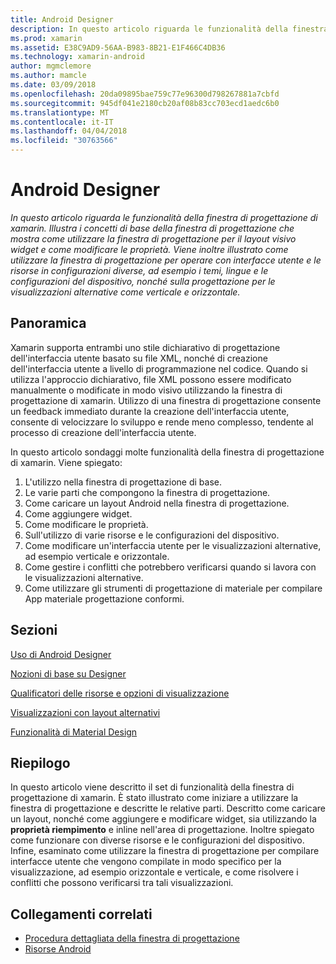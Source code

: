 ```yaml
---
title: Android Designer
description: In questo articolo riguarda le funzionalità della finestra di progettazione di xamarin. Illustra i concetti di base della finestra di progettazione che mostra come utilizzare la finestra di progettazione per il layout visivo widget e come modificare le proprietà. Viene inoltre illustrato come utilizzare la finestra di progettazione per operare con interfacce utente e le risorse in configurazioni diverse, ad esempio i temi, lingue e le configurazioni del dispositivo, nonché sulla progettazione per le visualizzazioni alternative come verticale e orizzontale.
ms.prod: xamarin
ms.assetid: E38C9AD9-56AA-B983-8B21-E1F466C4DB36
ms.technology: xamarin-android
author: mgmclemore
ms.author: mamcle
ms.date: 03/09/2018
ms.openlocfilehash: 20da09895bae759c77e96300d798267881a7cbfd
ms.sourcegitcommit: 945df041e2180cb20af08b83cc703ecd1aedc6b0
ms.translationtype: MT
ms.contentlocale: it-IT
ms.lasthandoff: 04/04/2018
ms.locfileid: "30763566"
---
```

# <a name="android-designer"></a>Android Designer

_In questo articolo riguarda le funzionalità della finestra di progettazione di xamarin. Illustra i concetti di base della finestra di progettazione che mostra come utilizzare la finestra di progettazione per il layout visivo widget e come modificare le proprietà. Viene inoltre illustrato come utilizzare la finestra di progettazione per operare con interfacce utente e le risorse in configurazioni diverse, ad esempio i temi, lingue e le configurazioni del dispositivo, nonché sulla progettazione per le visualizzazioni alternative come verticale e orizzontale._


## <a name="overview"></a>Panoramica

Xamarin supporta entrambi uno stile dichiarativo di progettazione dell'interfaccia utente basato su file XML, nonché di creazione dell'interfaccia utente a livello di programmazione nel codice.
Quando si utilizza l'approccio dichiarativo, file XML possono essere modificato manualmente o modificate in modo visivo utilizzando la finestra di progettazione di xamarin. Utilizzo di una finestra di progettazione consente un feedback immediato durante la creazione dell'interfaccia utente, consente di velocizzare lo sviluppo e rende meno complesso, tendente al processo di creazione dell'interfaccia utente.

In questo articolo sondaggi molte funzionalità della finestra di progettazione di xamarin. Viene spiegato:

1.  L'utilizzo nella finestra di progettazione di base.
2.  Le varie parti che compongono la finestra di progettazione.
3.  Come caricare un layout Android nella finestra di progettazione.
4.  Come aggiungere widget.
5.  Come modificare le proprietà.
6.  Sull'utilizzo di varie risorse e le configurazioni del dispositivo.
7.  Come modificare un'interfaccia utente per le visualizzazioni alternative, ad esempio verticale e orizzontale. 
8.  Come gestire i conflitti che potrebbero verificarsi quando si lavora con le visualizzazioni alternative. 
9.  Come utilizzare gli strumenti di progettazione di materiale per compilare App materiale progettazione conformi.



## <a name="sections"></a>Sezioni

 [Uso di Android Designer](~/android/user-interface/android-designer/designer-walkthrough.md)

 [Nozioni di base su Designer](~/android/user-interface/android-designer/designer-basics.md)

 [Qualificatori delle risorse e opzioni di visualizzazione](~/android/user-interface/android-designer/resource-qualifiers.md)

 [Visualizzazioni con layout alternativi](~/android/user-interface/android-designer/alternative-layout-views.md)

 [Funzionalità di Material Design](~/android/user-interface/android-designer/material-design-features.md)



## <a name="summary"></a>Riepilogo

In questo articolo viene descritto il set di funzionalità della finestra di progettazione di xamarin. È stato illustrato come iniziare a utilizzare la finestra di progettazione e descritte le relative parti. Descritto come caricare un layout, nonché come aggiungere e modificare widget, sia utilizzando la **proprietà riempimento** e inline nell'area di progettazione. Inoltre spiegato come funzionare con diverse risorse e le configurazioni del dispositivo. Infine, esaminato come utilizzare la finestra di progettazione per compilare interfacce utente che vengono compilate in modo specifico per la visualizzazione, ad esempio orizzontale e verticale, e come risolvere i conflitti che possono verificarsi tra tali visualizzazioni. 



## <a name="related-links"></a>Collegamenti correlati

- [Procedura dettagliata della finestra di progettazione](~/android/user-interface/android-designer/designer-walkthrough.md)
- [Risorse Android](~/android/app-fundamentals/resources-in-android/index.md)
